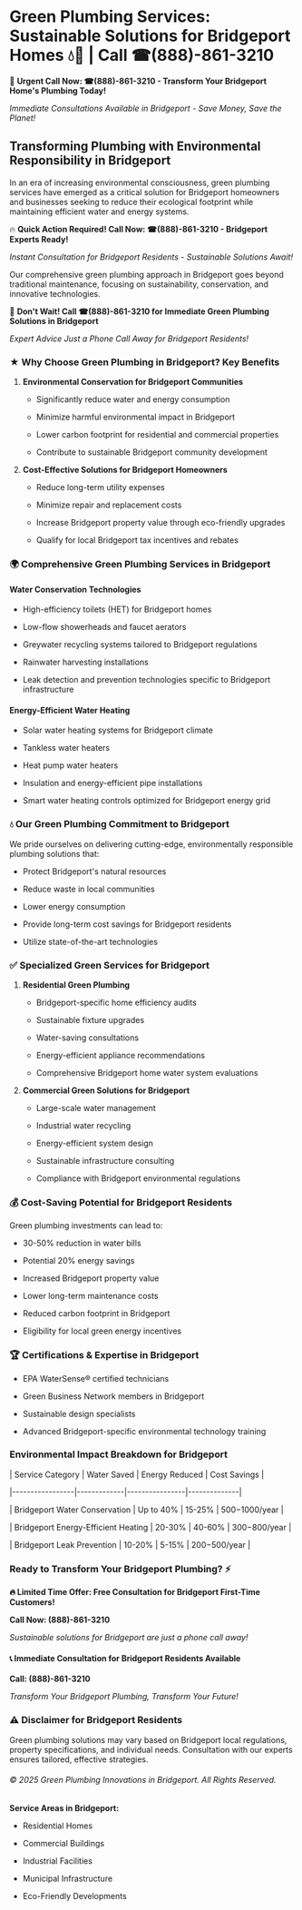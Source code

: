 # Green Plumbing Services: Sustainable Solutions for Bridgeport Homes 💧🌿 | Call ☎(888)-861-3210

🚨 **Urgent Call Now: ☎(888)-861-3210 - Transform Your Bridgeport Home's Plumbing Today!**
*Immediate Consultations Available in Bridgeport - Save Money, Save the Planet!*

## Transforming Plumbing with Environmental Responsibility in Bridgeport

In an era of increasing environmental consciousness, green plumbing services have emerged as a critical solution for Bridgeport homeowners and businesses seeking to reduce their ecological footprint while maintaining efficient water and energy systems. 

🔥 **Quick Action Required! Call Now: ☎(888)-861-3210 - Bridgeport Experts Ready!**
*Instant Consultation for Bridgeport Residents - Sustainable Solutions Await!*

Our comprehensive green plumbing approach in Bridgeport goes beyond traditional maintenance, focusing on sustainability, conservation, and innovative technologies.

🚨 **Don't Wait! Call ☎(888)-861-3210 for Immediate Green Plumbing Solutions in Bridgeport**
*Expert Advice Just a Phone Call Away for Bridgeport Residents!*

### ★ Why Choose Green Plumbing in Bridgeport? Key Benefits

1. **Environmental Conservation for Bridgeport Communities** 
   - Significantly reduce water and energy consumption
   - Minimize harmful environmental impact in Bridgeport
   - Lower carbon footprint for residential and commercial properties
   - Contribute to sustainable Bridgeport community development

2. **Cost-Effective Solutions for Bridgeport Homeowners** 
   - Reduce long-term utility expenses
   - Minimize repair and replacement costs
   - Increase Bridgeport property value through eco-friendly upgrades
   - Qualify for local Bridgeport tax incentives and rebates

### 🌍 Comprehensive Green Plumbing Services in Bridgeport

#### Water Conservation Technologies
- High-efficiency toilets (HET) for Bridgeport homes
- Low-flow showerheads and faucet aerators
- Greywater recycling systems tailored to Bridgeport regulations
- Rainwater harvesting installations
- Leak detection and prevention technologies specific to Bridgeport infrastructure

#### Energy-Efficient Water Heating
- Solar water heating systems for Bridgeport climate
- Tankless water heaters
- Heat pump water heaters
- Insulation and energy-efficient pipe installations
- Smart water heating controls optimized for Bridgeport energy grid

### 💧 Our Green Plumbing Commitment to Bridgeport

We pride ourselves on delivering cutting-edge, environmentally responsible plumbing solutions that:
- Protect Bridgeport's natural resources
- Reduce waste in local communities
- Lower energy consumption
- Provide long-term cost savings for Bridgeport residents
- Utilize state-of-the-art technologies

### ✅ Specialized Green Services for Bridgeport

1. **Residential Green Plumbing**
   - Bridgeport-specific home efficiency audits
   - Sustainable fixture upgrades
   - Water-saving consultations
   - Energy-efficient appliance recommendations
   - Comprehensive Bridgeport home water system evaluations

2. **Commercial Green Solutions for Bridgeport**
   - Large-scale water management
   - Industrial water recycling
   - Energy-efficient system design
   - Sustainable infrastructure consulting
   - Compliance with Bridgeport environmental regulations

### 💰 Cost-Saving Potential for Bridgeport Residents

Green plumbing investments can lead to:
- 30-50% reduction in water bills
- Potential 20% energy savings
- Increased Bridgeport property value
- Lower long-term maintenance costs
- Reduced carbon footprint in Bridgeport
- Eligibility for local green energy incentives

### 🏆 Certifications & Expertise in Bridgeport

- EPA WaterSense® certified technicians
- Green Business Network members in Bridgeport
- Sustainable design specialists
- Advanced Bridgeport-specific environmental technology training

### Environmental Impact Breakdown for Bridgeport

| Service Category | Water Saved | Energy Reduced | Cost Savings |
|-----------------|-------------|----------------|--------------|
| Bridgeport Water Conservation | Up to 40% | 15-25% | $500-$1000/year |
| Bridgeport Energy-Efficient Heating | 20-30% | 40-60% | $300-$800/year |
| Bridgeport Leak Prevention | 10-20% | 5-15% | $200-$500/year |

### Ready to Transform Your Bridgeport Plumbing? ⚡

**🔥 Limited Time Offer: Free Consultation for Bridgeport First-Time Customers!**

**Call Now: (888)-861-3210**
*Sustainable solutions for Bridgeport are just a phone call away!*

#### 📞 Immediate Consultation for Bridgeport Residents Available

**Call: (888)-861-3210**
*Transform Your Bridgeport Plumbing, Transform Your Future!*

### ⚠️ Disclaimer for Bridgeport Residents

Green plumbing solutions may vary based on Bridgeport local regulations, property specifications, and individual needs. Consultation with our experts ensures tailored, effective strategies.

###### © 2025 Green Plumbing Innovations in Bridgeport. All Rights Reserved.

**Service Areas in Bridgeport:** 
- Residential Homes
- Commercial Buildings
- Industrial Facilities
- Municipal Infrastructure
- Eco-Friendly Developments